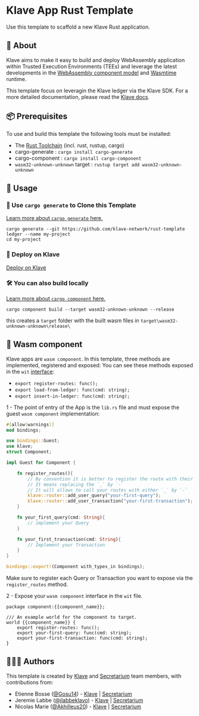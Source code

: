 # Klave App Rust Template
Use this template to scaffold a new Klave Rust application.

## 📖 About
Klave aims to make it easy to build and deploy WebAssembly application within Trusted Execution Environments (TEEs) and leverage the latest
developments in the [WebAssembly component model](https://github.com/WebAssembly/component-model) and [Wasmtime](https://wasmtime.dev/) runtime.

This template focus on leveragin the Klave ledger via the Klave SDK.
For a more detailed documentation, please read the [Klave docs](https://docs.klave.com/sdk/latest).

## 📦 Prerequisites
To use and build this template the following tools must be installed:
- The [Rust Toolchain](https://www.rust-lang.org/tools/install) (incl. rust, rustup, cargo)
- cargo-generate : `cargo install cargo-generate`
- cargo-component : `cargo install cargo-component`
- `wasm32-unknown-unknown` target : `rustup target add wasm32-unknown-unknown`

## 🚴 Usage

### 🐑 Use `cargo generate` to Clone this Template

[Learn more about `cargo generate` here.](https://github.com/ashleygwilliams/cargo-generate)

```
cargo generate --git https://github.com/klave-network/rust-template ledger --name my-project
cd my-project
```

### 🪼 Deploy on Klave

[Deploy on Klave](https://app.klave.com/login)

### 🛠️ You can also build locally

[Learn more about `cargo component` here.](https://github.com/bytecodealliance/cargo-component)

```cargo component build --target wasm32-unknown-unknown --release```

this creates a `target` folder with the built wasm files in `target\wasm32-unknown-unknown\release\`

## 🧩 Wasm component

Klave apps are `wasm component`.
In this template, three methods are implemented, registered and exposed: 
You can see these methods exposed in the `wit` [interface](https://github.com/klave-network/rust-template/blob/main/apps/rust-template/wit/world.wit):
- `export register-routes: func();`
- `export load-from-ledger: func(cmd: string);`
- `export insert-in-ledger: func(cmd: string);`

1 - The point of entry of the App is the `lib.rs` file and must expose the guest `wasm component` implementation:

```Rust
#[allow(warnings)]
mod bindings;

use bindings::Guest;
use klave;
struct Component;

impl Guest for Component {

    fn register_routes(){
        // By convention it is better to register the route with their wit names.
        // It means replacing the `_` by `-`
        // It will allows to call your routes with either `_` by `-`
        klave::router::add_user_query("your-first-query");
        klave::router::add_user_transaction("your-first-transaction");
    }

    fn your_first_query(cmd: String){
        // implement your Query
    }

    fn your_first_transaction(cmd: String){
        // Implement your Transaction
    }
}

bindings::export!(Component with_types_in bindings);
```
Make sure to register each Query or Transaction you want to expose via the `register_routes` method.

2 - Expose your `wasm component` interface in the `wit` file.

```wit
package component:{{component_name}};

/// An example world for the component to target.
world {{component_name}} {
    export register-routes: func();
    export your-first-query: func(cmd: string);
    export your-first-transaction: func(cmd: string);
}
```

## 🧑‍🤝‍🧑 Authors

This template is created by [Klave](https://klave.com) and [Secretarium](https://secretarium.com) team members, with contributions from:

- Etienne Bosse ([@Gosu14](https://github.com/Gosu14)) - [Klave](https://klave.com) | [Secretarium](https://secretarium.com)
- Jeremie Labbe ([@jlabbeklavo](https://github.com/jlabbeKlavo)) - [Klave](https://klave.com) | [Secretarium](https://secretarium.com)
- Nicolas Marie ([@Akhilleus20](https://github.com/akhilleus20)) - [Klave](https://klave.com) | [Secretarium](https://secretarium.com)